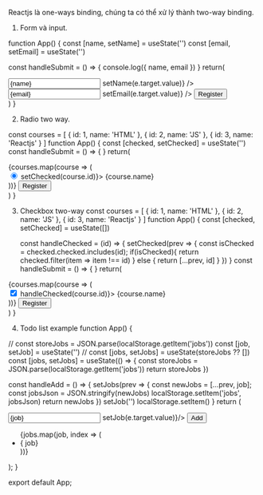 Reactjs là one-ways binding, chúng ta có thể xử lý thành two-way binding.

1. Form và input.

function App() {
const [name, setName] = useState('')
const [email, setEmail] = useState('')

const handleSubmit = () => {
console.log({
name,
email
})
}
return(

<div>
<input
value={name}
onChange={e => setName(e.target.value)}
/>
<input
value={email}
onChange={e => setEmail(e.target.value)}
/>
<button onClick={handleSubmit}>Register</button>
</div>
)
}

2. Radio two way.

const courses = [
{
id: 1,
name: 'HTML'
},
{
id: 2,
name: 'JS'
},
{
id: 3,
name: 'Reactjs'
}
]
function App() {
const [checked, setChecked] = useState('')
const handleSubmit = () => {
}
return(

<div>
{courses.map(course => (
  <div key={course.id}>
  <input type='radio' checked={checked === course.id}
  onChange={() => setChecked(course.id)}>
  {course.name}
  </div>
))}
<button onClick={handleSubmit}>Register</button>

</div>
)
}

3. Checkbox two-way
   const courses = [
   {
   id: 1,
   name: 'HTML'
   },
   {
   id: 2,
   name: 'JS'
   },
   {
   id: 3,
   name: 'Reactjs'
   }
   ]
   function App() {
   const [checked, setChecked] = useState([])

   const handleChecked = (id) => {
   setChecked(prev => {
   const isChecked = checked.checked.includes(id);
   if(isChecked){
   return checked.filter(item => item !== id)
   } else {
   return [...prev, id]
   }
   })
   }
   const handleSubmit = () => {
   }
   return(

<div>
{courses.map(course => (
  <div key={course.id}>
  <input type='checkbox' checked={checked.includes[course.id]}
  onChange={() => handleChecked(course.id)}>
  {course.name}
  </div>
))}
<button onClick={handleSubmit}>Register</button>

</div>
)
}

4. Todo list example
   function App() {

// const storeJobs = JSON.parse(localStorage.getItem('jobs'))
const [job, setJob] = useState('')
// const [jobs, setJobs] = useState(storeJobs ?? [])
const [jobs, setJobs] = useState(() => {
const storeJobs = JSON.parse(localStorage.getItem('jobs'))
return storeJobs
})

const handleAdd = () => {
setJobs(prev => {
const newJobs = [...prev, job];
const jobsJson = JSON.stringify(newJobs)
localStorage.setItem('jobs', jobsJson)
return newJobs
})
setJob('')
localStorage.setItem()
}
return (
<div className="App" style={{padding: 20}}>
<input value={job} onChange={ e => setJob(e.target.value)}/>
<button onClick={handleAdd}>Add</button>
<ul>
{jobs.map(job, index => (
<li key={index}>{ job}</li>
))}
</ul>
</div>
);
}

export default App;
